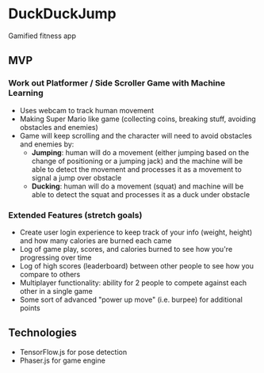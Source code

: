 # DuckDuckJump
Gamified fitness app

## MVP
### Work out Platformer / Side Scroller Game with Machine Learning 
  * Uses webcam to track human movement
  * Making Super Mario like game (collecting coins, breaking stuff, avoiding obstacles and enemies)
  * Game will keep scrolling and the character will need to avoid obstacles and enemies by:
    * **Jumping**: human will do a movement (either jumping based on the change of positioning or a jumping jack) and the machine will be able to detect the movement and processes it as a movement to signal a jump over obstacle
    * **Ducking**: human will do a movement (squat) and machine will be able to detect the squat and processes it as a duck under obstacle

### Extended Features (stretch goals)
  * Create user login experience to keep track of your info (weight, height) and how many calories are burned each came
  * Log of game play, scores, and calories burned to see how you're progressing over time
  * Log of high scores (leaderboard) between other people to see how you compare to others
  * Multiplayer functionality: ability for 2 people to compete against each other in a single game
  * Some sort of advanced "power up move" (i.e. burpee) for additional points

## Technologies
  * TensorFlow.js for pose detection
  * Phaser.js for game engine
